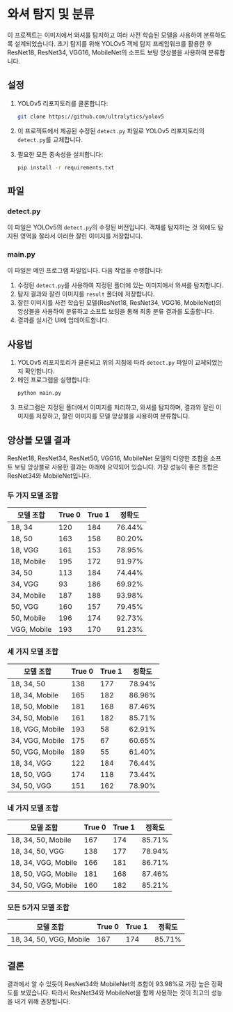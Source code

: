 # 와셔 탐지 및 분류

이 프로젝트는 이미지에서 와셔를 탐지하고 여러 사전 학습된 모델을 사용하여 분류하도록 설계되었습니다. 초기 탐지를 위해 YOLOv5 객체 탐지 프레임워크를 활용한 후 ResNet18, ResNet34, VGG16, MobileNet의 소프트 보팅 앙상블을 사용하여 분류합니다.

## 설정

1. YOLOv5 리포지토리를 클론합니다:
    ```bash
    git clone https://github.com/ultralytics/yolov5
    ```

2. 이 프로젝트에서 제공된 수정된 `detect.py` 파일로 YOLOv5 리포지토리의 `detect.py`를 교체합니다.

3. 필요한 모든 종속성을 설치합니다:
    ```bash
    pip install -r requirements.txt
    ```

## 파일

### detect.py
이 파일은 YOLOv5의 `detect.py`의 수정된 버전입니다. 객체를 탐지하는 것 외에도 탐지된 영역을 잘라서 이러한 잘린 이미지를 저장합니다.

### main.py
이 파일은 메인 프로그램 파일입니다. 다음 작업을 수행합니다:
1. 수정된 `detect.py`를 사용하여 지정된 폴더에 있는 이미지에서 와셔를 탐지합니다.
2. 탐지 결과와 잘린 이미지를 `result` 폴더에 저장합니다.
3. 잘린 이미지를 사전 학습된 모델(ResNet18, ResNet34, VGG16, MobileNet)의 앙상블을 사용하여 분류하고 소프트 보팅을 통해 최종 분류 결과를 도출합니다.
4. 결과를 실시간 UI에 업데이트합니다.

## 사용법

1. YOLOv5 리포지토리가 클론되고 위의 지침에 따라 `detect.py` 파일이 교체되었는지 확인합니다.
2. 메인 프로그램을 실행합니다:
    ```bash
    python main.py
    ```
3. 프로그램은 지정된 폴더에서 이미지를 처리하고, 와셔를 탐지하며, 결과와 잘린 이미지를 저장하고, 잘린 이미지를 모델 앙상블을 사용하여 분류합니다.

## 앙상블 모델 결과

ResNet18, ResNet34, ResNet50, VGG16, MobileNet 모델의 다양한 조합을 소프트 보팅 앙상블로 사용한 결과는 아래에 요약되어 있습니다. 가장 성능이 좋은 조합은 ResNet34와 MobileNet입니다.

### 두 가지 모델 조합

| 모델 조합       | True 0 | True 1 | 정확도    |
|----------------|--------|--------|-----------|
| 18, 34         | 120    | 184    | 76.44%    |
| 18, 50         | 163    | 158    | 80.20%    |
| 18, VGG        | 161    | 153    | 78.95%    |
| 18, Mobile     | 195    | 172    | 91.97%    |
| 34, 50         | 113    | 184    | 74.44%    |
| 34, VGG        | 93     | 186    | 69.92%    |
| 34, Mobile     | 187    | 188    | 93.98%    |
| 50, VGG        | 160    | 157    | 79.45%    |
| 50, Mobile     | 196    | 174    | 92.73%    |
| VGG, Mobile    | 193    | 170    | 91.23%    |

### 세 가지 모델 조합

| 모델 조합       | True 0 | True 1 | 정확도    |
|-----------------|--------|--------|-----------|
| 18, 34, 50      | 138    | 177    | 78.94%    |
| 18, 34, Mobile  | 165    | 182    | 86.96%    |
| 18, 50, Mobile  | 181    | 168    | 87.46%    |
| 34, 50, Mobile  | 161    | 182    | 85.71%    |
| 18, VGG, Mobile | 193    | 58     | 62.91%    |
| 34, VGG, Mobile | 175    | 67     | 60.65%    |
| 50, VGG, Mobile | 189    | 55     | 61.40%    |
| 18, 34, VGG     | 122    | 184    | 76.44%    |
| 18, 50, VGG     | 174    | 118    | 73.44%    |
| 34, 50, VGG     | 151    | 162    | 78.90%    |

### 네 가지 모델 조합

| 모델 조합           | True 0 | True 1 | 정확도    |
|--------------------|--------|--------|-----------|
| 18, 34, 50, Mobile | 167    | 174    | 85.71%    |
| 18, 34, 50, VGG    | 138    | 177    | 78.94%    |
| 18, 34, VGG, Mobile| 166    | 181    | 86.71%    |
| 18, 50, VGG, Mobile| 181    | 168    | 87.46%    |
| 34, 50, VGG, Mobile| 160    | 182    | 85.21%    |

### 모든 5가지 모델 조합

| 모델 조합                     | True 0 | True 1 | 정확도    |
|------------------------------|--------|--------|-----------|
| 18, 34, 50, VGG, Mobile      | 167    | 174    | 85.71%    |

## 결론

결과에서 알 수 있듯이 ResNet34와 MobileNet의 조합이 93.98%로 가장 높은 정확도를 보였습니다. 따라서 ResNet34와 MobileNet을 함께 사용하는 것이 최고의 성능을 내기 위해 권장됩니다.
